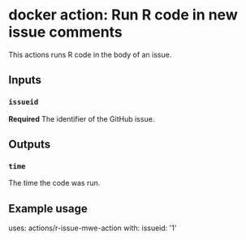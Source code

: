 # docker action: Run R code in new issue comments

This actions runs R code in the body of an issue.

## Inputs

### `issueid`

**Required** The identifier of the GitHub issue.

## Outputs

### `time`

The time the code was run.

## Example usage

uses: actions/r-issue-mwe-action
with:
  issueid: '1'
